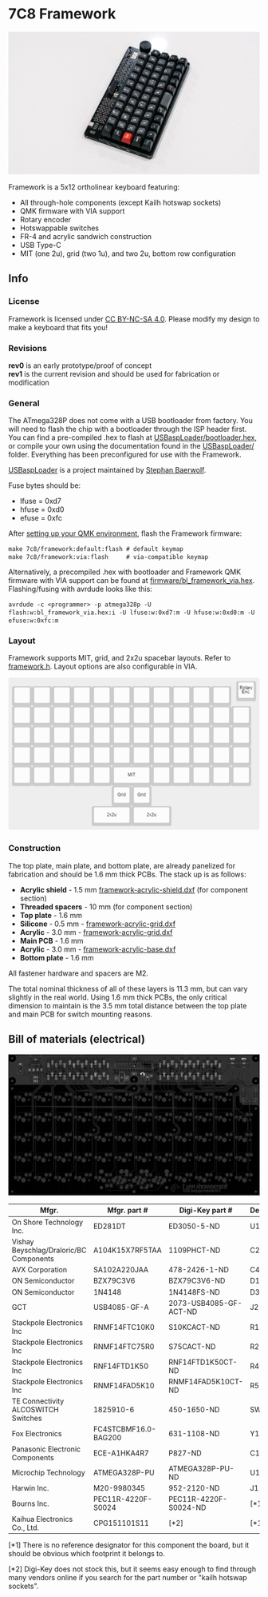 # 7C8 Framework
![](images/1.jpg)

Framework is a 5x12 ortholinear keyboard featuring:

* All through-hole components (except Kailh hotswap sockets)
* QMK firmware with VIA support
* Rotary encoder
* Hotswappable switches
* FR-4 and acrylic sandwich construction
* USB Type-C
* MIT (one 2u), grid (two 1u), and two 2u, bottom row configuration

## Info

### License

Framework is licensed under [CC BY-NC-SA 4.0](https://creativecommons.org/licenses/by-nc-sa/4.0/). Please modify my design to make a keyboard that fits you!

### Revisions

**rev0** is an early prototype/proof of concept  
**rev1** is the current revision and should be used for fabrication or modification

### General

The ATmega328P does not come with a USB bootloader from factory. You will need to flash the chip with a bootloader through the ISP header first. You can find a pre-compiled .hex to flash at [USBaspLoader/bootloader.hex](USBaspLoader/bootloader.hex), or compile your own using the documentation found in the [USBaspLoader/](USBaspLoader/) folder. Everything has been preconfigured for use with the Framework.

[USBaspLoader](https://github.com/baerwolf/USBaspLoader) is a project maintained by [Stephan Baerwolf](https://github.com/baerwolf).

Fuse bytes should be:
* lfuse = 0xd7
* hfuse = 0xd0
* efuse = 0xfc

After [setting up your QMK environment](https://beta.docs.qmk.fm/tutorial/newbs_getting_started), flash the Framework firmware:

```
make 7c8/framework:default:flash # default keymap
make 7c8/framework:via:flash     # via-compatible keymap
```

Alternatively, a precompiled .hex with bootloader and Framework QMK firmware with VIA support can be found at [firmware/bl_framework_via.hex](firmware/bl_framework_via.hex). Flashing/fusing with avrdude looks like this:

```
avrdude -c <programmer> -p atmega328p -U flash:w:bl_framework_via.hex:i -U lfuse:w:0xd7:m -U hfuse:w:0xd0:m -U efuse:w:0xfc:m
```

### Layout

Framework supports MIT, grid, and 2x2u spacebar layouts. Refer to [framework.h](qmk/7c8/framework/framework.h). Layout options are also configurable in VIA.

![](doc/layout.png)

### Construction

The top plate, main plate, and bottom plate, are already panelized for fabrication and should be 1.6 mm thick PCBs. The stack up is as follows:

* **Acrylic shield** - 1.5 mm [framework-acrylic-shield.dxf](rev1/acrylic/dxf/framework-acrylic-shield.dxf) (for component section)
* **Threaded spacers** - 10 mm (for component section)
* **Top plate** - 1.6 mm
* **Silicone** - 0.5 mm - [framework-acrylic-grid.dxf](rev1/acrylic/dxf/framework-acrylic-grid.dxf)
* **Acrylic** - 3.0 mm - [framework-acrylic-grid.dxf](rev1/acrylic/dxf/framework-acrylic-grid.dxf)
* **Main PCB** - 1.6 mm
* **Acrylic** - 3.0 mm - [framework-acrylic-base.dxf](rev1/acrylic/dxf/framework-acrylic-base.dxf)
* **Bottom plate** - 1.6 mm

All fastener hardware and spacers are M2.

The total nominal thickness of all of these layers is 11.3 mm, but can vary slightly in the real world. Using 1.6 mm thick PCBs, the only critical dimension to maintain is the 3.5 mm total distance between the top plate and main PCB for switch mounting reasons.

## Bill of materials (electrical)

![](doc/board.png)

Mfgr.                                   | Mfgr. part #         | Digi-Key part #        | Designator | Qty
----------------------------------------|----------------------|------------------------|------------|----
On Shore Technology Inc.                | ED281DT              | ED3050-5-ND            | U1         | 1
Vishay Beyschlag/Draloric/BC Components | A104K15X7RF5TAA      | 1109PHCT-ND            | C2, C3     | 2
AVX Corporation                         | SA102A220JAA         | 478-2426-1-ND          | C4, C5     | 2
ON Semiconductor                        | BZX79C3V6            | BZX79C3V6-ND           | D1, D2     | 2
ON Semiconductor                        | 1N4148               | 1N4148FS-ND            | D3 - D62   | 60
GCT                                     | USB4085-GF-A         | 2073-USB4085-GF-ACT-ND | J2         | 1
Stackpole Electronics Inc               | RNMF14FTC10K0        | S10KCACT-ND            | R1         | 1
Stackpole Electronics Inc               | RNMF14FTC75R0        | S75CACT-ND             | R2, R3     | 2
Stackpole Electronics Inc               | RNF14FTD1K50         | RNF14FTD1K50CT-ND      | R4         | 1
Stackpole Electronics Inc               | RNMF14FAD5K10        | RNMF14FAD5K10CT-ND     | R5, R6     | 2
TE Connectivity ALCOSWITCH Switches     | 1825910-6            | 450-1650-ND            | SW1, SW2   | 2
Fox Electronics                         | FC4STCBMF16.0-BAG200 | 631-1108-ND            | Y1         | 1
Panasonic Electronic Components         | ECE-A1HKA4R7         | P827-ND                | C1         | 1
Microchip Technology                    | ATMEGA328P-PU        | ATMEGA328P-PU-ND       | U1         | 1
Harwin Inc.                             | M20-9980345          | 952-2120-ND            | J1         | 1
Bourns Inc.                             | PEC11R-4220F-S0024   | PEC11R-4220F-S0024-ND  | [*1]       | 1
Kaihua Electronics Co., Ltd.            | CPG151101S11         | [*2]                   | [*1]       | 62

[*1] There is no reference designator for this component the board, but it should be obvious which footprint it belongs to.

[*2] Digi-Key does not stock this, but it seems easy enough to find through many vendors online if you search for the part number or "kailh hotswap sockets".
